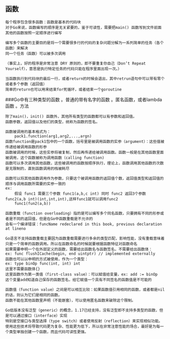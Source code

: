 函数
-
    每个程序包含很多函数：函数是基本的代码块
    对于Go来说，函数编写的顺序是无关紧要的，鉴于可读性，需要把main() 函数写到文件前面
    其他的函数按照一定顺序进行编写
    
    编写多个函数的主要目的是将一个需要很多行的代码的复杂问题分解为一系列简单的任务（各个函数）来解决
    同一个任务（函数）可以被多次调用
    
    （事实上，好的程序是非常注意 DRY 原则的，即不要重复你自己（Don’t Repeat Yourself），意思是执行特定任务的代码只能在程序里面出现一次。）
    
    当函数执行到代码块的最后一行，或者return的时候会退出，其中retrun语句中可以带有零个或者多个参数（返回值）
    简单的return也可以用来结束for死循环，或者结束一个goroutine
    
###Go中有三种类型的函数
    。普通的带有名字的函数
    。匿名函数，或者lambda函数
    。方法

    除了main()，init() 函数外，其他所有类型的函数都可以有参数和返回值。
    函数参数，返回值以及他们的类型，统称为函数的签名。

    函数被调用的基本格式为：   
        pack1.function(arg1,arg2,...,argn)
    函数function是pack1包中的一个函数，括号里是被调用函数的实参（argument）：这些值被传递给被调用函数的形参
    函数被调用的时候，这些实参将被复制，然后再传递给被调用函数。函数一般是在其他函数里面被调用，这个函数被称为调用函数（calling function)
    函数可以多次调用其他函数，这些被调用的函数按顺序执行，理论上，函数调用其他函数的次数是无限制的，直到函数调用的栈被耗尽
    
    函数可以将其他函数调用作为参数，只要这个被调用函数的返回值个数，返回值类型和返回值的顺序与调用函数所需要的实参一致的
    ex:
        假设 func1 需要三个参数 func1(a,b,c int) 同时 func2 返回3个参数 func2(a,b int)(int,int,int),这样func1就可以调用func2
        func1(fun2(a,b))

    函数重载（function overloading）指的是可以编写多个同名函数，只要拥有不同的形参或者是不同的返回值，但是在Go中函数重载是不允许的
    会有一个编译错误：funcName redeclared in this book, previous declaration at lineno
    
    Go语言不支持函数重载主要因为函数重载需要进行多余的类型匹配，影响性能，没有重载意味着只是一个简单的函数调用。所以在函数命名的时候就要根据函数特征对函数命名
    如果需要申明一个在外部定义的函数，需要给出函数名与函数签名，不需要给出函数体：
    ex: func flushICache(begin, end uintptr) // implemented externally
    函数也可以以申明的方式被使用，作为一个类型：
    ex: type binOp func(int, int) int
    这里不需要函数体{}
    这里函数作为第一类值（first-class value）：可以赋值给变量，ex: add := binOp
    这个变量add知道自己保存的函数签名，给它赋值一个具有不同签名的函数值是不可能的

    函数值（function value）之间是可以相互比较：如果函数值引用相同的函数，或者都是nil的话，则认为它们是相同的函数。
    函数不能在其他函数里声明（不能嵌套），可以使用匿名函数来破除这个限制。
    
    Go低版本没有泛型（generic）的概念，1.17已经支持，没有泛型即不支持多类型的函数，但是可以通过接口（interface）实现
    特别是空接口与类型选择（type switch）或者使用反射（reflection）来实现相似功能。
    使用这些技术将导致代码更为复杂、性能更为低下，所以在非常注意性能的场合，最好是为每一个类型单独创建一个函数，而且代码可读性更强。


    